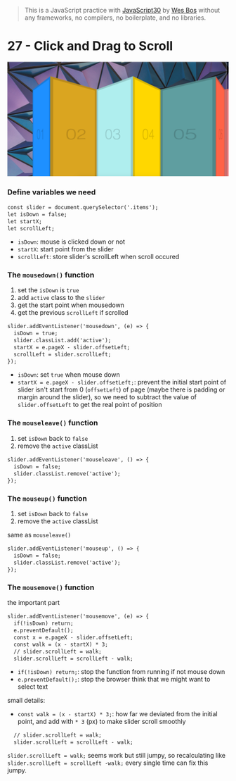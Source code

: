 > This is a JavaScript practice with [JavaScript30](https://javascript30.com/) by [Wes Bos](https://github.com/wesbos) without any frameworks, no compilers, no boilerplate, and no libraries.

# 27 - Click and Drag to Scroll

![](images/27_00.png)

### Define variables we need

```
const slider = document.querySelector('.items');
let isDown = false;
let startX;
let scrollLeft;
```

- `isDown`: mouse is clicked down or not
- `startX`: start point from the slider
- `scrollLeft`: store slider's scrollLeft when scroll occured

### The `mousedown()` function

1. set the `isDown` is `true`
2. add `active` class to the `slider`
3. get the start point when mousedown
4. get the previous `scrollLeft` if scrolled

```
slider.addEventListener('mousedown', (e) => {
  isDown = true;
  slider.classList.add('active');
  startX = e.pageX - slider.offsetLeft;
  scrollLeft = slider.scrollLeft;
});
```

- `isDown`: set `true` when mouse down
- `startX = e.pageX - slider.offsetLeft;`: prevent the initial start point of slider isn't start from 0 (`offsetLeft`) of page (maybe there is padding or margin around the slider), so we need to subtract the value of `slider.offsetLeft` to get the real point of position

### The `mouseleave()` function

1. set `isDown` back to `false`
2. remove the `active` classList

```
slider.addEventListener('mouseleave', () => {
  isDown = false;
  slider.classList.remove('active');
});
```

### The `mouseup()` function

1. set `isDown` back to `false`
2. remove the `active` classList

same as `mouseleave()`

```
slider.addEventListener('mouseup', () => {
  isDown = false;
  slider.classList.remove('active');
});
```

### The `mousemove()` function

the important part

```
slider.addEventListener('mousemove', (e) => {
  if(!isDown) return;
  e.preventDefault();
  const x = e.pageX - slider.offsetLeft;
  const walk = (x - startX) * 3;
  // slider.scrollLeft = walk;
  slider.scrollLeft = scrollLeft - walk;
```

- `if(!isDown) return;`: stop the function from running if not mouse down
- `e.preventDefault();`: stop the browser think that we might want to select text

small details:

- `const walk = (x - startX) * 3;`: how far we deviated from the initial point, and add with `* 3` (px) to make slider scroll smoothly

```
  // slider.scrollLeft = walk;
  slider.scrollLeft = scrollLeft - walk;
```

`slider.scrollLeft = walk;` seems work but still jumpy, so recalculating like
`slider.scrollLeft = scrollLeft -walk;` every single time can fix this jumpy.

